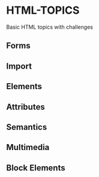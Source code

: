 # HTML-TOPICS
Basic HTML topics with challenges 

## Forms
## Import 
## Elements
## Attributes
## Semantics
## Multimedia
## Block Elements
